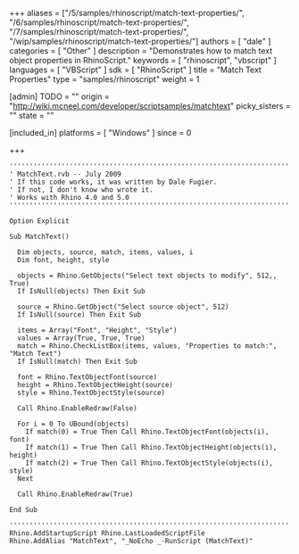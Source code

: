 +++
aliases = ["/5/samples/rhinoscript/match-text-properties/", "/6/samples/rhinoscript/match-text-properties/", "/7/samples/rhinoscript/match-text-properties/", "/wip/samples/rhinoscript/match-text-properties/"]
authors = [ "dale" ]
categories = [ "Other" ]
description = "Demonstrates how to match text object properties in RhinoScript."
keywords = [ "rhinoscript", "vbscript" ]
languages = [ "VBScript" ]
sdk = [ "RhinoScript" ]
title = "Match Text Properties"
type = "samples/rhinoscript"
weight = 1

[admin]
TODO = ""
origin = "http://wiki.mcneel.com/developer/scriptsamples/matchtext"
picky_sisters = ""
state = ""

[included_in]
platforms = [ "Windows" ]
since = 0

+++

```vbnet
'''''''''''''''''''''''''''''''''''''''''''''''''''''''''''''''''''''''''''''
' MatchText.rvb -- July 2009
' If this code works, it was written by Dale Fugier.
' If not, I don't know who wrote it.
' Works with Rhino 4.0 and 5.0
'''''''''''''''''''''''''''''''''''''''''''''''''''''''''''''''''''''''''''''

Option Explicit

Sub MatchText()

  Dim objects, source, match, items, values, i
  Dim font, height, style

  objects = Rhino.GetObjects("Select text objects to modify", 512,, True)
  If IsNull(objects) Then Exit Sub

  source = Rhino.GetObject("Select source object", 512)
  If IsNull(source) Then Exit Sub

  items = Array("Font", "Height", "Style")
  values = Array(True, True, True)
  match = Rhino.CheckListBox(items, values, "Properties to match:", "Match Text")
  If IsNull(match) Then Exit Sub

  font = Rhino.TextObjectFont(source)
  height = Rhino.TextObjectHeight(source)
  style = Rhino.TextObjectStyle(source)

  Call Rhino.EnableRedraw(False)

  For i = 0 To UBound(objects)
    If match(0) = True Then Call Rhino.TextObjectFont(objects(i), font)
    If match(1) = True Then Call Rhino.TextObjectHeight(objects(i), height)
    If match(2) = True Then Call Rhino.TextObjectStyle(objects(i), style)
  Next

  Call Rhino.EnableRedraw(True)

End Sub

'''''''''''''''''''''''''''''''''''''''''''''''''''''''''''''''''''''''''''''
Rhino.AddStartupScript Rhino.LastLoadedScriptFile
Rhino.AddAlias "MatchText", "_NoEcho _-RunScript (MatchText)"
```
